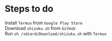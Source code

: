 # Steps to do
Install `Termux` from `Google Play Store`\
Download `shizuku.sh` from `GitHub`\
Run `sh /sdcard/Download/shizuku.sh` with `Termux`
